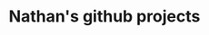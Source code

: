 ---
layout: github
title: Nathan's github projects
permalink: /projects/github/
description: Github projects list
---
